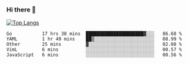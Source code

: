 ### Hi there 👋

<!--
**3Xpl0it3r/3Xpl0it3r** is a ✨ _special_ ✨ repository because its `README.md` (this file) appears on your GitHub profile.

Here are some ideas to get you started:

- 🔭 I’m currently working on ...
- 🌱 I’m currently learning ...
- 👯 I’m looking to collaborate on ...
- 🤔 I’m looking for help with ...
- 💬 Ask me about ...
- 📫 How to reach me: ...
- 😄 Pronouns: ...
- ⚡ Fun fact: ...
-->


[![Top Langs](https://github-readme-stats.vercel.app/api/top-langs/?username=3Xpl0it3r&layout=compact)](https://github.com/3Xpl0it3r/3Xpl0it3r)

<!--START_SECTION:waka-->
```text
Go           17 hrs 38 mins  █████████████████████▓░░░   86.68 % 
YAML         1 hr 49 mins    ██▒░░░░░░░░░░░░░░░░░░░░░░   08.99 % 
Other        25 mins         ▓░░░░░░░░░░░░░░░░░░░░░░░░   02.08 % 
VimL         6 mins          ░░░░░░░░░░░░░░░░░░░░░░░░░   00.57 % 
JavaScript   6 mins          ░░░░░░░░░░░░░░░░░░░░░░░░░   00.56 % 
```
<!--END_SECTION:waka-->

